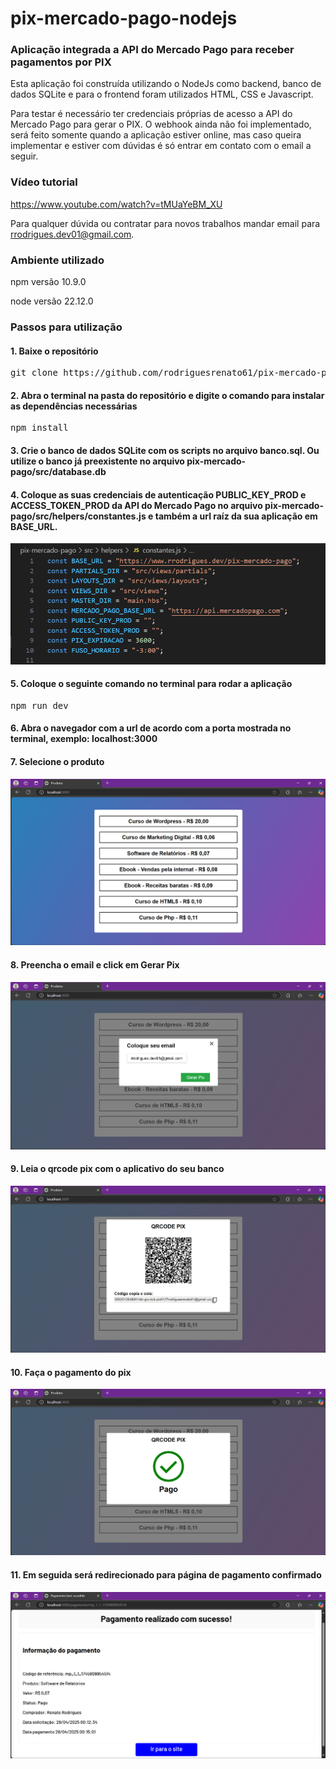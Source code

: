 # pix-mercado-pago-nodejs
### Aplicação integrada a API do Mercado Pago para receber pagamentos por PIX

Esta aplicação foi construída utilizando o NodeJs como backend, banco de dados SQLite e para o frontend foram utilizados HTML, CSS e Javascript.

Para testar é necessário ter credenciais próprias de acesso a API do Mercado Pago para gerar o PIX. O webhook ainda não foi implementado, será feito somente quando a aplicação estiver online, mas caso queira implementar e estiver com dúvidas é só entrar em contato com o email a seguir.

### Vídeo tutorial
https://www.youtube.com/watch?v=tMUaYeBM_XU

Para qualquer dúvida ou contratar para novos trabalhos mandar email para rrodrigues.dev01@gmail.com.

### Ambiente utilizado
npm versão 10.9.0

node versão 22.12.0

### Passos para utilização
#### 1. Baixe o repositório
<pre>git clone https://github.com/rodriguesrenato61/pix-mercado-pago-nodejs.git</pre>

#### 2. Abra o terminal na pasta do repositório e digite o comando para instalar as dependências necessárias
<pre>npm install</pre>

#### 3. Crie o banco de dados SQLite com os scripts no arquivo banco.sql. Ou utilize o banco já preexistente no arquivo pix-mercado-pago/src/database.db

#### 4. Coloque as suas credenciais de autenticação PUBLIC_KEY_PROD e ACCESS_TOKEN_PROD da API do Mercado Pago no arquivo pix-mercado-pago/src/helpers/constantes.js e também a url raíz da sua aplicação em BASE_URL.

![constantes](https://github.com/rodriguesrenato61/pix-mercado-pago-nodejs/blob/main/prints/constantes.png)

#### 5. Coloque o seguinte comando no terminal para rodar a aplicação
<pre>npm run dev</pre>

#### 6. Abra o navegador com a url de acordo com a porta mostrada no terminal, exemplo: localhost:3000

#### 7. Selecione o produto

![produtos](https://github.com/rodriguesrenato61/pix-mercado-pago-nodejs/blob/main/prints/produtos.png)

#### 8. Preencha o email e click em Gerar Pix

![email](https://github.com/rodriguesrenato61/pix-mercado-pago-nodejs/blob/main/prints/modal_email.png)

#### 9. Leia o qrcode pix com o aplicativo do seu banco

![qrcode](https://github.com/rodriguesrenato61/pix-mercado-pago-nodejs/blob/main/prints/qrcode.png)

#### 10. Faça o pagamento do pix

![pago](https://github.com/rodriguesrenato61/pix-mercado-pago-nodejs/blob/main/prints/pago.png)

#### 11. Em seguida será redirecionado para página de pagamento confirmado

![pagamento_confirmado](https://github.com/rodriguesrenato61/pix-mercado-pago-nodejs/blob/main/prints/pagamento_confirmado.png)


